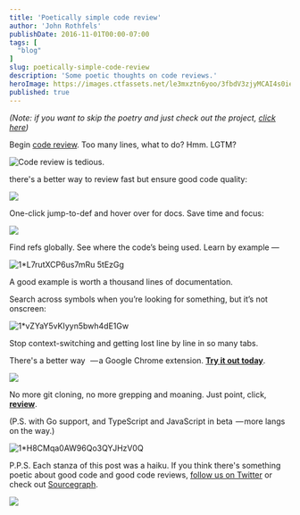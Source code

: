 ```yaml
---
title: 'Poetically simple code review'
author: 'John Rothfels'
publishDate: 2016-11-01T00:00-07:00
tags: [
  "blog"
]
slug: poetically-simple-code-review
description: 'Some poetic thoughts on code reviews.'
heroImage: https://images.ctfassets.net/le3mxztn6yoo/3fbdV3zjyMCAI4s0iegQaK/14672e9928b60bcd0c06650713e694db/1_KbPOkjIgK5Y9-znSHL0ymg.png
published: true
---
```




_(Note: if you want to skip the poetry and just check out the project,_ [_click here_](https://docs.sourcegraph.com/integration/browser_extension)_)_

Begin [code review](https://docs.sourcegraph.com/integration/browser_extension?hl=en).
Too many lines, what to do?
Hmm. LGTM?

![Code review is tedious.](//images.contentful.com/le3mxztn6yoo/3fbdV3zjyMCAI4s0iegQaK/14672e9928b60bcd0c06650713e694db/1_KbPOkjIgK5Y9-znSHL0ymg.png)

there's a better way
to review fast but ensure
good code quality:

[![](https://cdn-images-1.medium.com/max/800/1*Zj9VrnJD7Tu05fj3tjom6w.png)](https://docs.sourcegraph.com/integration/browser_extension?hl=en)

One-click jump-to-def
and hover over for docs.
Save time and focus:

[![](https://cdn-images-1.medium.com/max/800/1*JJqFwhtYfXFypwV1G7zevA.png)](https://docs.sourcegraph.com/integration/browser_extension?hl=en)

Find refs globally.
See where the code’s being used.
Learn by example —

![1*L7rutXCP6us7mRu 5tEzGg](//images.contentful.com/le3mxztn6yoo/4Sx9KpIgEEkwOKECYGCKCg/e25a20e341684445c79c904bb11f40cc/1_L7rutXCP6us7mRu_5tEzGg.png)

A good example
is worth a thousand lines of
documentation.

Search across symbols
when you’re looking for something,
but it’s not onscreen:

![1*vZYaY5vKIyyn5bwh4dE1Gw](//images.contentful.com/le3mxztn6yoo/57PgJfXJj2kiGwIUoGy0As/cfc16d9cee87e58c26b582616ce052eb/1_vZYaY5vKIyyn5bwh4dE1Gw.png)

Stop context-switching
and getting lost line by line
in so many tabs.

There's a better way 
 — a Google Chrome extension.
[**Try it out today**](https://docs.sourcegraph.com/integration/browser_extension?hl=en).

[![](https://cdn-images-1.medium.com/max/800/1*adb7n4s1Z40lmUTek-hGPw.png)](https://docs.sourcegraph.com/integration/browser_extension?hl=en)

No more git cloning,
no more grepping and moaning.
Just point, click, [**review**](https://docs.sourcegraph.com/integration/browser_extension?hl=en).

(P.S.
with Go support, and TypeScript and JavaScript in beta
 — more langs on the way.)

![1*H8CMqa0AW96Qo3QYJHzV0Q](//images.contentful.com/le3mxztn6yoo/jRPMuudUFqik84G6UKk48/d752b4a5ac3fafbc5bc7132fe6a3e8c5/1_H8CMqa0AW96Qo3QYJHzV0Q.png)

P.P.S. Each stanza of this post was a haiku. If you think there's something poetic about good code and good code reviews, [follow us on Twitter](https://twitter.com/sourcegraph) or check out [Sourcegraph](https://sourcegraph.com).

[![](https://cdn-images-1.medium.com/max/800/1*VUuHfrjTo93o7TreumQaRA.png)](https://docs.sourcegraph.com/integration/browser_extension?hl=en)
